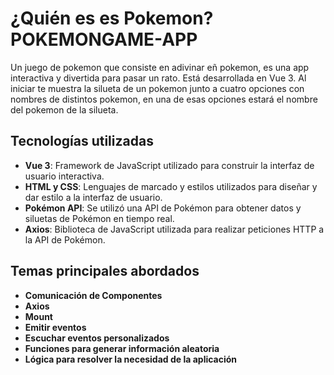 # ¿Quién es es Pokemon? POKEMONGAME-APP

Un juego de pokemon que consiste en adivinar eñ pokemon, es una app interactiva y divertida para pasar un rato. Está desarrollada en Vue 3. Al iniciar te muestra la silueta de un pokemon junto a cuatro opciones con nombres de distintos pokemon, en una de esas opciones estará el nombre del pokemon de la silueta.

## Tecnologías utilizadas

- **Vue 3**: Framework de JavaScript utilizado para construir la interfaz de usuario interactiva.
- **HTML y CSS**: Lenguajes de marcado y estilos utilizados para diseñar y dar estilo a la interfaz de usuario.
- **Pokémon API**: Se utilizó una API de Pokémon para obtener datos y siluetas de Pokémon en tiempo real.
- **Axios**: Biblioteca de JavaScript utilizada para realizar peticiones HTTP a la API de Pokémon.

## Temas principales abordados

- **Comunicación de Componentes**
- **Axios**
- **Mount**
- **Emitir eventos**
- **Escuchar eventos personalizados**
- **Funciones para generar información aleatoria**
- **Lógica para resolver la necesidad de la aplicación**
